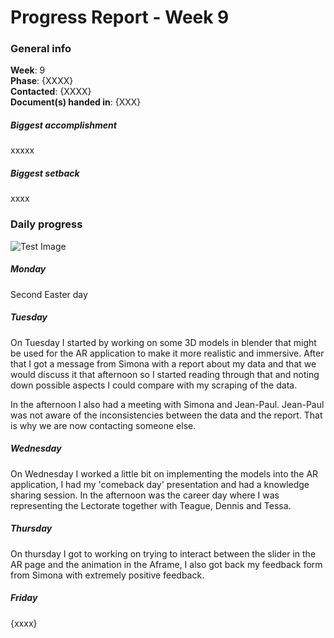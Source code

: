 # Progress Report - Week 9

### General info
**Week**: 9  
**Phase**: {XXXX}  
**Contacted**: {XXXX}  
**Document(s) handed in**: {XXX}  

##### Biggest accomplishment
xxxxx

##### Biggest setback
xxxx

### Daily progress
![Test Image](basic-weekly-template.png)

##### Monday
Second Easter day

##### Tuesday
On Tuesday I started by working on some 3D models in blender that might be used for the AR application to make it more realistic and immersive. After that I got a message from Simona with a report about my data and that we would discuss it that afternoon so I started reading through that and noting down possible aspects I could compare with my scraping of the data.

In the afternoon I also had a meeting with Simona and Jean-Paul. Jean-Paul was not aware of the inconsistencies between the data and the report. That is why we are now contacting someone else. 

##### Wednesday
On Wednesday I worked a little bit on implementing the models into the AR application, I had my 'comeback day' presentation and had a knowledge sharing session. In the afternoon was the career day where I was representing the Lectorate together with Teague, Dennis and Tessa.

##### Thursday
On thursday I got to working on trying to interact between the slider in the AR page and the animation in the Aframe, I also got back my feedback form from Simona with extremely positive feedback. 

##### Friday
{xxxx}
